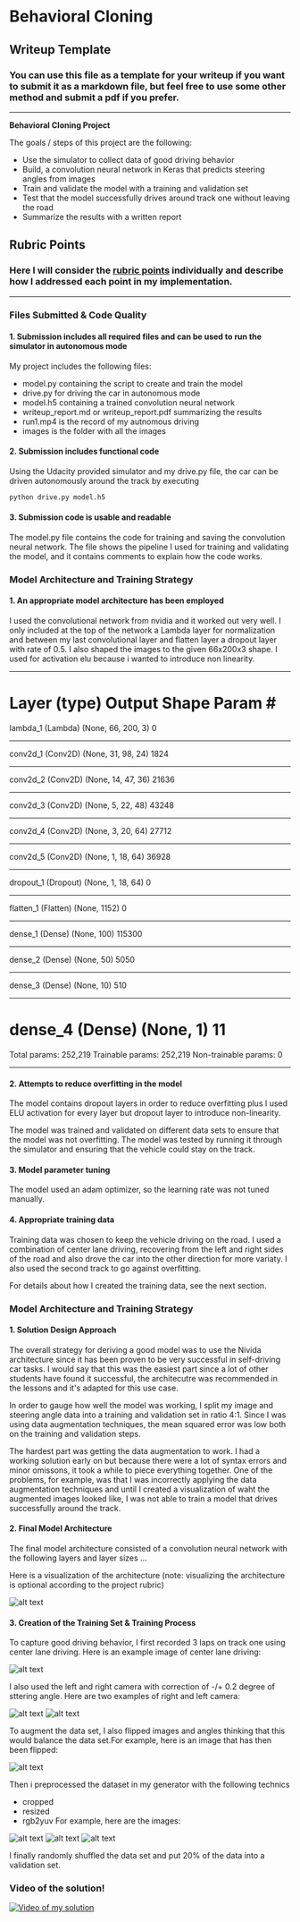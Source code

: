 # **Behavioral Cloning** 

## Writeup Template

### You can use this file as a template for your writeup if you want to submit it as a markdown file, but feel free to use some other method and submit a pdf if you prefer.

---

**Behavioral Cloning Project**

The goals / steps of this project are the following:
* Use the simulator to collect data of good driving behavior
* Build, a convolution neural network in Keras that predicts steering angles from images
* Train and validate the model with a training and validation set
* Test that the model successfully drives around track one without leaving the road
* Summarize the results with a written report


[//]: # (Image References)

[image1]: ./images/ccn-architecture.png "Model Visualization"
[image2]: ./images/center.png "Center Camera Image"
[image3]: ./images/left.png "Left Camera Image"
[image4]: ./images/right.png "Right Image"
[image5]: ./images/flip.png "Flip Image"
[image6]: ./images/crop_center.png "Crop Image"
[image7]: ./images/resized_center.png "Resized Image"
[image8]: ./images/yuv_center.png "Crop Image"

## Rubric Points
### Here I will consider the [rubric points](https://review.udacity.com/#!/rubrics/432/view) individually and describe how I addressed each point in my implementation.  

---
### Files Submitted & Code Quality

#### 1. Submission includes all required files and can be used to run the simulator in autonomous mode

My project includes the following files:
* model.py containing the script to create and train the model
* drive.py for driving the car in autonomous mode
* model.h5 containing a trained convolution neural network 
* writeup_report.md or writeup_report.pdf summarizing the results
* run1.mp4 is the record of my autnomous driving
* images is the folder with all the images

#### 2. Submission includes functional code
Using the Udacity provided simulator and my drive.py file, the car can be driven autonomously around the track by executing 
```sh
python drive.py model.h5
```

#### 3. Submission code is usable and readable

The model.py file contains the code for training and saving the convolution neural network. The file shows the pipeline I used for training and validating the model, and it contains comments to explain how the code works.

### Model Architecture and Training Strategy

#### 1. An appropriate model architecture has been employed

I used the convolutional network from nvidia and it worked out very well. I only included at the top of the network a Lambda layer for normalization and between my last convolutional layer and flatten layer a dropout layer with rate of 0.5. I also shaped the images to the given 66x200x3 shape. I used for activation elu because i wanted to introduce non linearity.
_________________________________________________________________
Layer (type)                 Output Shape              Param #   
=================================================================
lambda_1 (Lambda)            (None, 66, 200, 3)        0         
_________________________________________________________________
conv2d_1 (Conv2D)            (None, 31, 98, 24)        1824      
_________________________________________________________________
conv2d_2 (Conv2D)            (None, 14, 47, 36)        21636     
_________________________________________________________________
conv2d_3 (Conv2D)            (None, 5, 22, 48)         43248     
_________________________________________________________________
conv2d_4 (Conv2D)            (None, 3, 20, 64)         27712     
_________________________________________________________________
conv2d_5 (Conv2D)            (None, 1, 18, 64)         36928     
_________________________________________________________________
dropout_1 (Dropout)          (None, 1, 18, 64)         0         
_________________________________________________________________
flatten_1 (Flatten)          (None, 1152)              0         
_________________________________________________________________
dense_1 (Dense)              (None, 100)               115300    
_________________________________________________________________
dense_2 (Dense)              (None, 50)                5050      
_________________________________________________________________
dense_3 (Dense)              (None, 10)                510       
_________________________________________________________________
dense_4 (Dense)              (None, 1)                 11        
=================================================================
Total params: 252,219
Trainable params: 252,219
Non-trainable params: 0
_________________________________________________________________

#### 2. Attempts to reduce overfitting in the model

The model contains dropout layers in order to reduce overfitting plus I used ELU activation for every layer but dropout layer to introduce non-linearity.

The model was trained and validated on different data sets to ensure that the model was not overfitting. The model was tested by running it through the simulator and ensuring that the vehicle could stay on the track.

#### 3. Model parameter tuning

The model used an adam optimizer, so the learning rate was not tuned manually.

#### 4. Appropriate training data

Training data was chosen to keep the vehicle driving on the road. I used a combination of center lane driving, recovering from the left and right sides of the road and also drove the car into the other direction for more variaty. I also used the second track to go against overfitting.

For details about how I created the training data, see the next section. 

### Model Architecture and Training Strategy

#### 1. Solution Design Approach

The overall strategy for deriving a good model was to use the Nivida architecture since it has been proven to be very successful in self-driving car tasks. I would say that this was the easiest part since a lot of other students have found it successful, the architecutre was recommended in the lessons and it's adapted for this use case.

In order to gauge how well the model was working, I split my image and steering angle data into a training and validation set in ratio 4:1. Since I was using data augmentation techniques, the mean squared error was low both on the training and validation steps.

The hardest part was getting the data augmentation to work. I had a working solution early on but because there were a lot of syntax errors and minor omissons, it took a while to piece everything together. One of the problems, for example, was that I was incorrectly applying the data augmentation techniques and until I created a visualization of waht the augmented images looked like, I was not able to train a model that drives successfully around the track.


#### 2. Final Model Architecture

The final model architecture consisted of a convolution neural network with the following layers and layer sizes ...

Here is a visualization of the architecture (note: visualizing the architecture is optional according to the project rubric)

![alt text][image1]

#### 3. Creation of the Training Set & Training Process

To capture good driving behavior, I first recorded 3 laps on track one using center lane driving. Here is an example image of center lane driving:

![alt text][image2]

I also used the left and right camera with correction of -/+ 0.2 degree of sttering angle. Here are two examples of right and left camera:

![alt text][image3]
![alt text][image4]

To augment the data set, I also flipped images and angles thinking that this would balance the data set.For example, here is an image that has then been flipped:

![alt text][image5]

Then i preprocessed the dataset in my generator with the following technics
* cropped
* resized
* rgb2yuv
For example, here are the images:

![alt text][image6]
![alt text][image7]
![alt text][image8]

I finally randomly shuffled the data set and put 20% of the data into a validation set. 

### Video of the solution!

[![Video of my solution](https://img.youtube.com/vi/3pCsBfpuf0I/0.jpg)](https://youtu.be/3pCsBfpuf0I)

